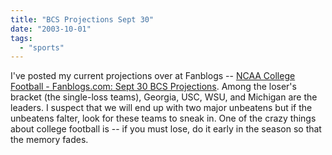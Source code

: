 ```yaml
---
title: "BCS Projections Sept 30"
date: "2003-10-01"
tags: 
  - "sports"
---
```


I've posted my current projections over at Fanblogs -- [NCAA College Football - Fanblogs.com: Sept 30 BCS Projections](http://www.fanblogs.com/ncaa/archives/000404.php "NCAA College Football - Fanblogs.com: Sept 30 BCS Projections"). Among the loser's bracket (the single-loss teams), Georgia, USC, WSU, and Michigan are the leaders. I suspect that we will end up with two major unbeatens but if the unbeatens falter, look for these teams to sneak in. One of the crazy things about college football is -- if you must lose, do it early in the season so that the memory fades.
